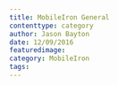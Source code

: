 ```yaml
---
title: MobileIron General
contenttype: category
author: Jason Bayton
date: 12/09/2016
featuredimage: 
category: MobileIron
tags:
---
```

